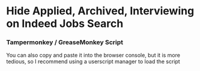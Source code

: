 # Hide Applied, Archived, Interviewing on Indeed Jobs Search
### Tampermonkey / GreaseMonkey Script

<p>You can also copy and paste it into the browser console, but it is more tedious, so I recommend using a userscript manager to load the script</p>
